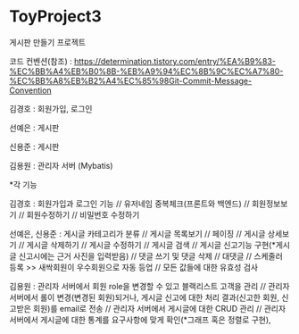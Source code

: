 # ToyProject3
 게시판 만들기 프로젝트


코드 컨벤션(참조) : https://determination.tistory.com/entry/%EA%B9%83-%EC%BB%A4%EB%B0%8B-%EB%A9%94%EC%8B%9C%EC%A7%80-%EC%BB%A8%EB%B2%A4%EC%85%98Git-Commit-Message-Convention



김경호 : 회원가입, 로그인

선예은 : 게시판

신용준 : 게시판

김용원 : 관리자 서버 (Mybatis)


*각 기능

김경호 :
        회원가입과 로그인 기능 // 유저네임 중복체크(프론트와 백엔드) // 회원정보보기 // 회원수정하기 // 비밀번호 수정하기


선예은, 신용준 :
게시글 카테고리가 분류 // 게시글 목록보기 // 페이징 // 게시글 상세보기 // 게시글 삭제하기 // 게시글 수정하기 // 게시글 검색 // 게시글 신고기능 구현(*게시글 신고시에는 근거 사진을 입력받음) // 댓글 쓰기 및 댓글 삭제 // 대댓글 // 스케줄러 등록 >> 새싹회원이 우수회원으로 자동 등업 // 모든 값들에 대한 유효성 검사


김용원 :
관리자 서버에서 회원 role을 변경할 수 있고 블랙리스트 고객을 관리 // 관리자 서버에서 롤이 변경(변경된 회원)되거나, 게시글 신고에 대한 처리 결과(신고한 회원, 신고받은 회원)를 email로 전송 // 관리자 서버에서 게시글에 대한 CRUD 관리 // 관리자 서버에서 게시글에 대한 통계를 요구사항에 맞게 확인(*그래프 혹은 정렬로 구현),
